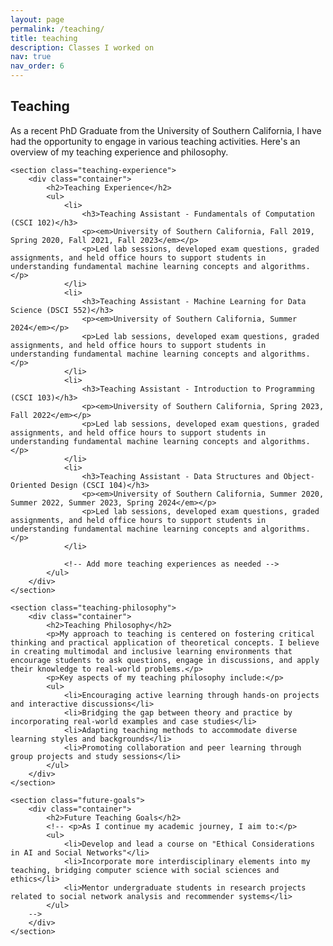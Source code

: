 ```yaml
---
layout: page
permalink: /teaching/
title: teaching
description: Classes I worked on
nav: true
nav_order: 6
---
```



<main>
    <section class="teaching-intro">
        <div class="container">
            <h1>Teaching</h1>
            <p>As a recent PhD Graduate from the University of Southern California, I have had the opportunity to engage in various teaching activities. Here's an overview of my teaching experience and philosophy.</p>
        </div>
    </section>

    <section class="teaching-experience">
        <div class="container">
            <h2>Teaching Experience</h2>
            <ul>
                <li>
                    <h3>Teaching Assistant - Fundamentals of Computation (CSCI 102)</h3>
                    <p><em>University of Southern California, Fall 2019, Spring 2020, Fall 2021, Fall 2023</em></p>
                    <p>Led lab sessions, developed exam questions, graded assignments, and held office hours to support students in understanding fundamental machine learning concepts and algorithms.</p>
                </li>
                <li>
                    <h3>Teaching Assistant - Machine Learning for Data Science (DSCI 552)</h3>
                    <p><em>University of Southern California, Summer 2024</em></p>
                    <p>Led lab sessions, developed exam questions, graded assignments, and held office hours to support students in understanding fundamental machine learning concepts and algorithms.</p>
                </li>
                <li>
                    <h3>Teaching Assistant - Introduction to Programming (CSCI 103)</h3>
                    <p><em>University of Southern California, Spring 2023, Fall 2022</em></p>
                    <p>Led lab sessions, developed exam questions, graded assignments, and held office hours to support students in understanding fundamental machine learning concepts and algorithms.</p>
                </li>
                <li>
                    <h3>Teaching Assistant - Data Structures and Object-Oriented Design (CSCI 104)</h3>
                    <p><em>University of Southern California, Summer 2020, Summer 2022, Summer 2023, Spring 2024</em></p>
                    <p>Led lab sessions, developed exam questions, graded assignments, and held office hours to support students in understanding fundamental machine learning concepts and algorithms.</p>
                </li>
                
                <!-- Add more teaching experiences as needed -->
            </ul>
        </div>
    </section>

    <section class="teaching-philosophy">
        <div class="container">
            <h2>Teaching Philosophy</h2>
            <p>My approach to teaching is centered on fostering critical thinking and practical application of theoretical concepts. I believe in creating multimodal and inclusive learning environments that encourage students to ask questions, engage in discussions, and apply their knowledge to real-world problems.</p>
            <p>Key aspects of my teaching philosophy include:</p>
            <ul>
                <li>Encouraging active learning through hands-on projects and interactive discussions</li> 
                <li>Bridging the gap between theory and practice by incorporating real-world examples and case studies</li>
                <li>Adapting teaching methods to accommodate diverse learning styles and backgrounds</li>
                <li>Promoting collaboration and peer learning through group projects and study sessions</li>
            </ul>
        </div>
    </section>

    <section class="future-goals">
        <div class="container">
            <h2>Future Teaching Goals</h2>
            <!-- <p>As I continue my academic journey, I aim to:</p>
            <ul>
                <li>Develop and lead a course on "Ethical Considerations in AI and Social Networks"</li>
                <li>Incorporate more interdisciplinary elements into my teaching, bridging computer science with social sciences and ethics</li>
                <li>Mentor undergraduate students in research projects related to social network analysis and recommender systems</li>
            </ul>
        -->
        </div>
    </section>
</main>
